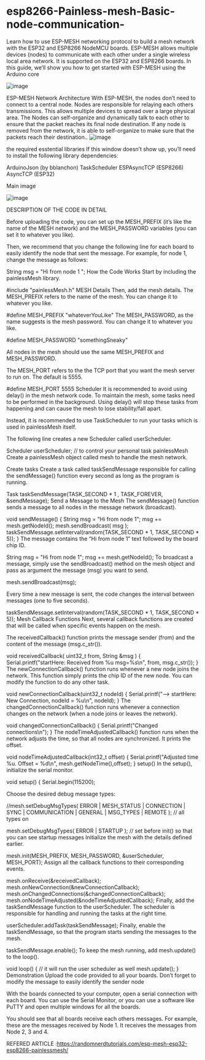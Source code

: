 # esp8266-Painless-mesh-Basic-node-communication-
Learn how to use ESP-MESH networking protocol to build a mesh network with the ESP32 and ESP8266 NodeMCU boards. ESP-MESH allows multiple devices (nodes) to communicate with each other under a single wireless local area network.
It is supported on the ESP32 and ESP8266 boards.
In this guide, we’ll show you how to get started with ESP-MESH using the Arduino core

![image](https://user-images.githubusercontent.com/93335682/171430790-58bdc526-73c0-49bd-bae5-6a53eab5848d.png)


ESP-MESH Network Architecture
With ESP-MESH, the nodes don’t need to connect to a central node. Nodes are responsible for relaying each others transmissions. 
This allows multiple devices to spread over a large physical area.
The Nodes can self-organize and dynamically talk to each other to ensure that the packet reaches its final node destination.
If any node is removed from the network, it is able to self-organize to make sure that the packets reach their destination..
![image](https://user-images.githubusercontent.com/93335682/171431009-936c2999-8d8a-4363-8be9-21cffd89b449.png)

the required esstential libraries 
If this window doesn’t show up, you’ll need to install the following library dependencies:

ArduinoJson (by bblanchon)
TaskScheduler
ESPAsyncTCP (ESP8266)
AsyncTCP (ESP32)



Main image

![image](https://user-images.githubusercontent.com/93335682/171431314-e63f073b-fdda-44e0-a81e-2cff6f7223bf.png)






DESCRIPTION OF THE CODE  IN DETAIL 



Before uploading the code, you can set up the MESH_PREFIX (it’s like the name of the MESH network) and the MESH_PASSWORD variables (you can set it to whatever you like).

Then, we recommend that you change the following line for each board to easily identify the node that sent the message. For example, for node 1, change the message as follows:

String msg = "Hi from node 1 ";
How the Code Works
Start by including the painlessMesh library.

#include "painlessMesh.h"
MESH Details
Then, add the mesh details. The MESH_PREFIX refers to the name of the mesh. You can change it to whatever you like.

#define MESH_PREFIX "whateverYouLike"
The MESH_PASSWORD, as the name suggests is the mesh password. You can change it to whatever you like.

#define MESH_PASSWORD "somethingSneaky"

All nodes in the mesh should use the same MESH_PREFIX and MESH_PASSWORD.

The MESH_PORT refers to the the TCP port that you want the mesh server to run on. The default is 5555.

#define MESH_PORT 5555
Scheduler
It is recommended to avoid using delay() in the mesh network code. To maintain the mesh, some tasks need to be performed in the background. Using delay() will stop these tasks from happening and can cause the mesh to lose stability/fall apart.

Instead, it is recommended to use TaskScheduler to run your tasks which is used in painlessMesh itself.

The following line creates a new Scheduler called userScheduler.

Scheduler userScheduler; // to control your personal task
painlessMesh
Create a painlessMesh object called mesh to handle the mesh network.

Create tasks
Create a task called taskSendMessage responsible for calling the sendMessage() function every second as long as the program is running.

Task taskSendMessage(TASK_SECOND * 1 , TASK_FOREVER, &sendMessage);
Send a Message to the Mesh
The sendMessage() function sends a message to all nodes in the message network (broadcast).

void sendMessage() {
  String msg = "Hi from node 1";
  msg += mesh.getNodeId();
  mesh.sendBroadcast( msg );
  taskSendMessage.setInterval(random(TASK_SECOND * 1, TASK_SECOND * 5));
}
The message contains the “Hi from node 1” text followed by the board chip ID.

String msg = "Hi from node 1";
msg += mesh.getNodeId();
To broadcast a message, simply use the sendBroadcast() method on the mesh object and pass as argument the message (msg) you want to send.

mesh.sendBroadcast(msg);

Every time a new message is sent, the code changes the interval between messages (one to five seconds).

taskSendMessage.setInterval(random(TASK_SECOND * 1, TASK_SECOND * 5));
Mesh Callback Functions
Next, several callback functions are created that will be called when specific events happen on the mesh.

The receivedCallback() function prints the message sender (from) and the content of the message (msg.c_str()).

void receivedCallback( uint32_t from, String &msg ) {
  Serial.printf("startHere: Received from %u msg=%s\n", from, msg.c_str());
}
The newConnectionCallback() function runs whenever a new node joins the network. This function simply prints the chip ID of the new node. You can modify the function to do any other task.

void newConnectionCallback(uint32_t nodeId) {
  Serial.printf("--> startHere: New Connection, nodeId = %u\n", nodeId);
}
The changedConnectionCallback() function runs whenever a connection changes on the network (when a node joins or leaves the network).

void changedConnectionCallback() {
  Serial.printf("Changed connections\n");
}
The nodeTimeAdjustedCallback() function runs when the network adjusts the time, so that all nodes are synchronized. It prints the offset.

void nodeTimeAdjustedCallback(int32_t offset) {
  Serial.printf("Adjusted time %u. Offset = %d\n", mesh.getNodeTime(),offset);
}
setup()
In the setup(), initialize the serial monitor.

void setup() {
  Serial.begin(115200);

Choose the desired debug message types:

//mesh.setDebugMsgTypes( ERROR | MESH_STATUS | CONNECTION | SYNC | COMMUNICATION | GENERAL | MSG_TYPES | REMOTE ); // all types on

mesh.setDebugMsgTypes( ERROR | STARTUP );  // set before init() so that you can see startup messages
Initialize the mesh with the details defined earlier.

mesh.init(MESH_PREFIX, MESH_PASSWORD, &userScheduler, MESH_PORT);
Assign all the callback functions to their corresponding events.

mesh.onReceive(&receivedCallback);
mesh.onNewConnection(&newConnectionCallback);
mesh.onChangedConnections(&changedConnectionCallback);
mesh.onNodeTimeAdjusted(&nodeTimeAdjustedCallback);
Finally, add the taskSendMessage function to the userScheduler. The scheduler is responsible for handling and running the tasks at the right time.

userScheduler.addTask(taskSendMessage);
Finally, enable the taskSendMessage, so that the program starts sending the messages to the mesh.

taskSendMessage.enable();
To keep the mesh running, add mesh.update() to the loop().

void loop() {
  // it will run the user scheduler as well
  mesh.update();
}
Demonstration
Upload the code provided to all your boards. Don’t forget to modify the message to easily identify the sender node

With the boards connected to your computer, open a serial connection with each board. You can use the Serial Monitor, or you can use a software like PuTTY and open multiple windows for all the boards.

You should see that all boards receive each others messages. For example, these are the messages received by Node 1. It receives the messages from Node 2, 3 and 4.


REFERED ARTICLE :https://randomnerdtutorials.com/esp-mesh-esp32-esp8266-painlessmesh/

